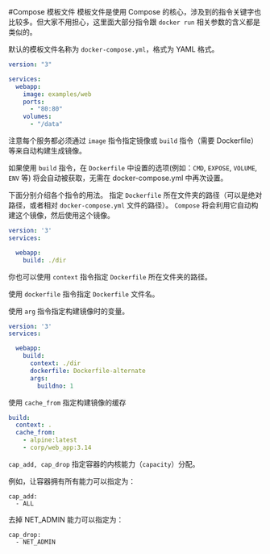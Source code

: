 #Compose 模板文件
模板文件是使用 Compose 的核心，涉及到的指令关键字也比较多。但大家不用担心，这里面大部分指令跟 `docker run` 相关参数的含义都是类似的。

默认的模板文件名称为 `docker-compose.yml`，格式为 YAML 格式。
```yml
version: "3"

services:
  webapp:
    image: examples/web
    ports:
      - "80:80"
    volumes:
      - "/data"
```
注意每个服务都必须通过 `image` 指令指定镜像或 `build` 指令（需要 Dockerfile）等来自动构建生成镜像。

如果使用 `build` 指令，在 `Dockerfile` 中设置的选项(例如：`CMD`, `EXPOSE`, `VOLUME`, `ENV` 等) 将会自动被获取，无需在 docker-compose.yml 中再次设置。

下面分别介绍各个指令的用法。
指定 `Dockerfile` 所在文件夹的路径（可以是绝对路径，或者相对 `docker-compose.yml` 文件的路径）。 `Compose` 将会利用它自动构建这个镜像，然后使用这个镜像。
```yml
version: '3'
services:

  webapp:
    build: ./dir
```
你也可以使用 `context` 指令指定 `Dockerfile` 所在文件夹的路径。

使用 `dockerfile` 指令指定 `Dockerfile` 文件名。

使用 `arg` 指令指定构建镜像时的变量。
```yml
version: '3'
services:

  webapp:
    build:
      context: ./dir
      dockerfile: Dockerfile-alternate
      args:
        buildno: 1
```
使用 `cache_from` 指定构建镜像的缓存
```yml
build:
  context: .
  cache_from:
    - alpine:latest
    - corp/web_app:3.14
```
`cap_add, cap_drop`
指定容器的内核能力（`capacity`）分配。

例如，让容器拥有所有能力可以指定为：
```shell
cap_add:
  - ALL
```
去掉 NET_ADMIN 能力可以指定为：
```shell
cap_drop:
  - NET_ADMIN
```